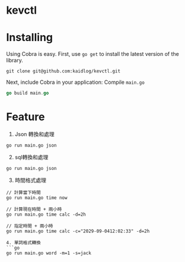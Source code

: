 # kevctl

# Installing
Using Cobra is easy. First, use `go get` to install the latest version
of the library.     

```
git clone git@github.com:kaidlog/kevctl.git
```

Next, include Cobra in your application:
Compile `main.go`
```go
go build main.go
```

# Feature

1. Json 轉換和處理
```
go run main.go json
```
2. sql轉換和處理
```
go run main.go json
```
3. 時間格式處理
```
// 計算當下時間
go run main.go time now
```
```
// 計算現在時間 + 兩小時
go run main.go time calc -d=2h
```
```
// 指定時間 + 兩小時
go run main.go time calc -c="2029-09-0412:02:33" -d=2h
```
```
4. 單詞格式轉換
```go
go run main.go word -m=1 -s=jack
```
